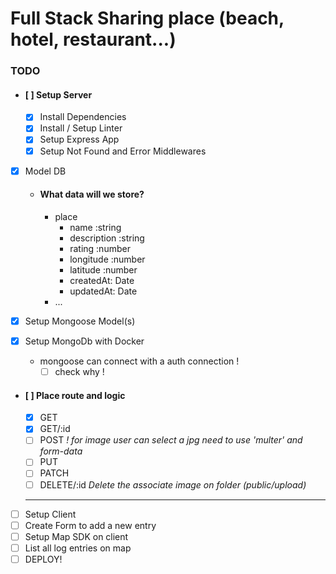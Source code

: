 # Full Stack Sharing place (beach, hotel, restaurant...)

### TODO

- #### [ ] Setup Server
  - [x] Install Dependencies
  - [x] Install / Setup Linter
  - [x] Setup Express App
  - [x] Setup Not Found and Error Middlewares
- [x] Model DB

  - #### What data will we store?
    - place
      - name :string
      - description :string
      - rating :number
      - longitude :number
      - latitude :number
      - createdAt: Date
      - updatedAt: Date
    - ...

- [x] Setup Mongoose Model(s)
- [x] Setup MongoDb with Docker

  - mongoose can connect with a auth connection !
    - [ ] check why !

- #### [ ] Place route and logic

  - [x] GET
  - [x] GET/:id
  - [ ] POST _! for image user can select a jpg need to use 'multer' and form-data_
  - [ ] PUT
  - [ ] PATCH
  - [ ] DELETE/:id _Delete the associate image on folder (public/upload)_

  ***

- [ ] Setup Client
- [ ] Create Form to add a new entry
- [ ] Setup Map SDK on client
- [ ] List all log entries on map
- [ ] DEPLOY!
